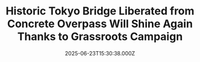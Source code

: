 ---
title: "Historic Tokyo Bridge Liberated from Concrete Overpass Will Shine Again Thanks to Grassroots Campaign"
date: 2025-06-23T15:30:38.000Z
category: Human Kindness
externalLink: "https://www.goodnewsnetwork.org/historic-tokyo-bridge-pulled-out-from-under-highway-overpass-following-grassroots-campaigning/"
image: ""
excerpt: "Imagine the outrage if construction of a highway interchange was approved directly overhead of the Brooklyn Bridge—that’s what one Tokyo neighborhood has had to deal with for more than 60 years. The most historic bridge in the city has long been bathed in the shadow and tumult of a concrete overpass, but things are looking […] The post Historic Tokyo…"
---